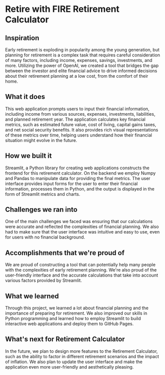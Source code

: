 # Retire with FIRE Retirement Calculator

## Inspiration

Early retirement is exploding in popularity among  the young generation, but planning for retirement is a complex task that requires careful consideration of many factors, including income, expenses, savings, investments, and more. Utilizing the power of OpenAI, we created a tool that bridges the gap between the investor and elite financial advice to drive informed decisions about their retirement planning at a low cost, from the comfort of their home.

## What it does

This web application prompts users to input their financial information, including income from various sources, expenses, investments, liabilities, and planned retirement year. The application calculates key financial metrics, such as estimated future value, cost of living, capital gains taxes, and net social security benefits. It also provides rich visual representations of these metrics over time, helping users understand how their financial situation might evolve in the future.

## How we built it

Streamlit, a Python library for creating web applications constructs the frontend for this retirement calculator. On the backend we employ Numpy and Pandas to manipulate data for providing the final metrics. The user interface provides input forms for the user to enter their financial information, processes them in Python, and the output is displayed in the form of Streamlit metrics and charts.

## Challenges we ran into

One of the main challenges we faced was ensuring that our calculations were accurate and reflected the complexities of financial planning. We also had to make sure that the user interface was intuitive and easy to use, even for users with no financial background.

## Accomplishments that we're proud of

We are proud of constructing a tool that can potentially help many people with the complexities of early retirement planning. We're also proud of the user-friendly interface and the accurate calculations that take into account various factors provided by Streamlit.

## What we learned

Through this project, we learned a lot about financial planning and the importance of preparing for retirement. We also improved our skills in Python programming and learned how to employ Streamlit to build interactive web applications and deploy them to GitHub Pages.

## What's next for Retirement Calculator

In the future, we plan to design more features to the Retirement Calculator, such as the ability to factor in different retirement scenarios and the impact of inflation. We also plan to update the user interface and make the application even more user-friendly and aesthetically pleasing.
